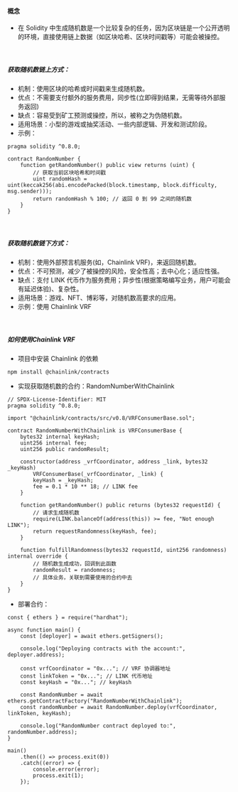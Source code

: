 #### 概念
- 在 Solidity 中生成随机数是一个比较复杂的任务，因为区块链是一个公开透明的环境，直接使用链上数据（如区块哈希、区块时间戳等）可能会被操控。

　

##### 获取随机数链上方式：
- 机制：使用区块的哈希或时间戳来生成随机数。
- 优点：不需要支付额外的服务费用，同步性(立即得到结果，无需等待外部服务返回)
- 缺点：容易受到矿工预测或操控，所以，被称之为伪随机数。
- 适用场景：小型的游戏或抽奖活动、一些内部逻辑、开发和测试阶段。
- 示例：
```
pragma solidity ^0.8.0;

contract RandomNumber {
    function getRandomNumber() public view returns (uint) {
        // 获取当前区块哈希和时间戳
        uint randomHash = uint(keccak256(abi.encodePacked(block.timestamp, block.difficulty, msg.sender)));
        return randomHash % 100; // 返回 0 到 99 之间的随机数
    }
}

```

　

##### 获取随机数链下方式：
- 机制：使用外部预言机服务(如，Chainlink VRF)，来返回随机数。
- 优点：不可预测，减少了被操控的风险，安全性高；去中心化；适应性强。
- 缺点：支付 LINK 代币作为服务费用；异步性(根据策略编写业务，用户可能会有延迟体验)、复杂性。
- 适用场景：游戏、NFT、博彩等，对随机数高要求的应用。
- 示例：使用 Chainlink VRF

　

##### 如何使用Chainlink VRF
- 项目中安装 Chainlink 的依赖
```
npm install @chainlink/contracts

```
- 实现获取随机数的合约：RandomNumberWithChainlink
```
// SPDX-License-Identifier: MIT
pragma solidity ^0.8.0;

import "@chainlink/contracts/src/v0.8/VRFConsumerBase.sol";

contract RandomNumberWithChainlink is VRFConsumerBase {
    bytes32 internal keyHash;
    uint256 internal fee;
    uint256 public randomResult;

    constructor(address _vrfCoordinator, address _link, bytes32 _keyHash) 
        VRFConsumerBase(_vrfCoordinator, _link) {
        keyHash = _keyHash;
        fee = 0.1 * 10 ** 18; // LINK fee
    }

    function getRandomNumber() public returns (bytes32 requestId) {
        // 请求生成随机数
        require(LINK.balanceOf(address(this)) >= fee, "Not enough LINK");
        return requestRandomness(keyHash, fee);
    }

    function fulfillRandomness(bytes32 requestId, uint256 randomness) internal override {
        // 随机数生成成功，回调到此函数
        randomResult = randomness;
        // 具体业务，关联到需要使用的合约中去
    }
}

```
- 部署合约：
```
const { ethers } = require("hardhat");

async function main() {
    const [deployer] = await ethers.getSigners();

    console.log("Deploying contracts with the account:", deployer.address);

    const vrfCoordinator = "0x..."; // VRF 协调器地址
    const linkToken = "0x..."; // LINK 代币地址
    const keyHash = "0x..."; // keyHash

    const RandomNumber = await ethers.getContractFactory("RandomNumberWithChainlink");
    const randomNumber = await RandomNumber.deploy(vrfCoordinator, linkToken, keyHash);

    console.log("RandomNumber contract deployed to:", randomNumber.address);
}

main()
    .then(() => process.exit(0))
    .catch((error) => {
        console.error(error);
        process.exit(1);
    });

```